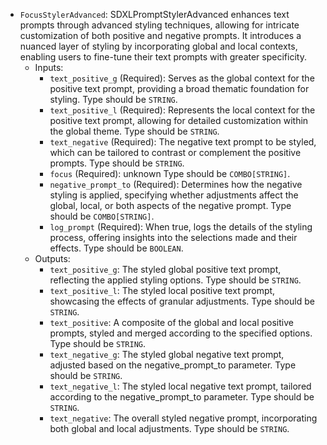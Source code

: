 - `FocusStylerAdvanced`: SDXLPromptStylerAdvanced enhances text prompts through advanced styling techniques, allowing for intricate customization of both positive and negative prompts. It introduces a nuanced layer of styling by incorporating global and local contexts, enabling users to fine-tune their text prompts with greater specificity.
    - Inputs:
        - `text_positive_g` (Required): Serves as the global context for the positive text prompt, providing a broad thematic foundation for styling. Type should be `STRING`.
        - `text_positive_l` (Required): Represents the local context for the positive text prompt, allowing for detailed customization within the global theme. Type should be `STRING`.
        - `text_negative` (Required): The negative text prompt to be styled, which can be tailored to contrast or complement the positive prompts. Type should be `STRING`.
        - `focus` (Required): unknown Type should be `COMBO[STRING]`.
        - `negative_prompt_to` (Required): Determines how the negative styling is applied, specifying whether adjustments affect the global, local, or both aspects of the negative prompt. Type should be `COMBO[STRING]`.
        - `log_prompt` (Required): When true, logs the details of the styling process, offering insights into the selections made and their effects. Type should be `BOOLEAN`.
    - Outputs:
        - `text_positive_g`: The styled global positive text prompt, reflecting the applied styling options. Type should be `STRING`.
        - `text_positive_l`: The styled local positive text prompt, showcasing the effects of granular adjustments. Type should be `STRING`.
        - `text_positive`: A composite of the global and local positive prompts, styled and merged according to the specified options. Type should be `STRING`.
        - `text_negative_g`: The styled global negative text prompt, adjusted based on the negative_prompt_to parameter. Type should be `STRING`.
        - `text_negative_l`: The styled local negative text prompt, tailored according to the negative_prompt_to parameter. Type should be `STRING`.
        - `text_negative`: The overall styled negative prompt, incorporating both global and local adjustments. Type should be `STRING`.
